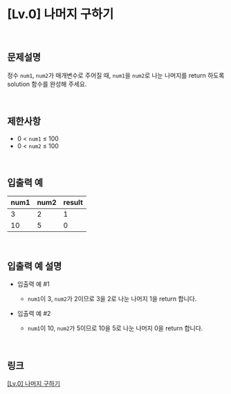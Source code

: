 # [Lv.0] 나머지 구하기

<br>

## 문제설명
정수 `num1`, `num2`가 매개변수로 주어질 때, `num1`을 `num2`로 나눈 나머지를 return 하도록 solution 함수를 완성해 주세요.

<br>

## 제한사항
- 0 < `num1` ≤ 100
- 0 < `num2` ≤ 100

<br>

## 입출력 예
| num1 | num2 | result |
|---|---|---|
| 3 | 2 | 1 |
| 10 | 5 | 0 |

<br>

## 입출력 예 설명
- 입출력 예 #1
    - `num1`이 3, `num2`가 2이므로 3을 2로 나눈 나머지 1을 return 합니다.

- 입출력 예 #2
    - `num1`이 10, `num2`가 5이므로 10을 5로 나눈 나머지 0을 return 합니다.

<br>

## 링크
[[Lv.0] 나머지 구하기](https://school.programmers.co.kr/learn/courses/30/lessons/120810)
